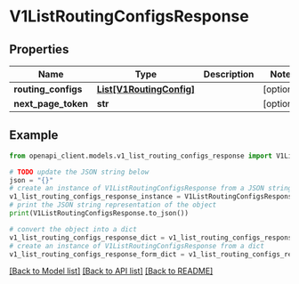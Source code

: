 # V1ListRoutingConfigsResponse


## Properties

Name | Type | Description | Notes
------------ | ------------- | ------------- | -------------
**routing_configs** | [**List[V1RoutingConfig]**](V1RoutingConfig.md) |  | [optional] 
**next_page_token** | **str** |  | [optional] 

## Example

```python
from openapi_client.models.v1_list_routing_configs_response import V1ListRoutingConfigsResponse

# TODO update the JSON string below
json = "{}"
# create an instance of V1ListRoutingConfigsResponse from a JSON string
v1_list_routing_configs_response_instance = V1ListRoutingConfigsResponse.from_json(json)
# print the JSON string representation of the object
print(V1ListRoutingConfigsResponse.to_json())

# convert the object into a dict
v1_list_routing_configs_response_dict = v1_list_routing_configs_response_instance.to_dict()
# create an instance of V1ListRoutingConfigsResponse from a dict
v1_list_routing_configs_response_form_dict = v1_list_routing_configs_response.from_dict(v1_list_routing_configs_response_dict)
```
[[Back to Model list]](../README.md#documentation-for-models) [[Back to API list]](../README.md#documentation-for-api-endpoints) [[Back to README]](../README.md)


